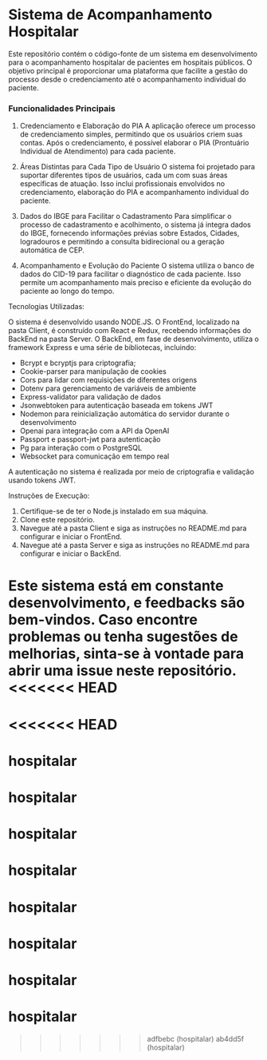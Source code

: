 <h1>Sistema de Acompanhamento Hospitalar</h1>

Este repositório contém o código-fonte de um sistema em desenvolvimento para o acompanhamento hospitalar de pacientes em hospitais públicos. O objetivo principal é proporcionar uma plataforma que facilite a gestão do processo desde o credenciamento até o acompanhamento individual do paciente.

<h3>Funcionalidades Principais</h3>

1. Credenciamento e Elaboração do PIA
   A aplicação oferece um processo de credenciamento simples, permitindo que os usuários criem suas contas. Após o credenciamento, é possível elaborar o PIA (Prontuário Individual de Atendimento) para cada paciente.

2. Áreas Distintas para Cada Tipo de Usuário
   O sistema foi projetado para suportar diferentes tipos de usuários, cada um com suas áreas específicas de atuação. Isso inclui profissionais envolvidos no credenciamento, elaboração do PIA e acompanhamento individual do paciente.

3. Dados do IBGE para Facilitar o Cadastramento
   Para simplificar o processo de cadastramento e acolhimento, o sistema já integra dados do IBGE, fornecendo informações prévias sobre Estados, Cidades, logradouros e permitindo a consulta bidirecional ou a geração automática de CEP.

4. Acompanhamento e Evolução do Paciente
   O sistema utiliza o banco de dados do CID-19 para facilitar o diagnóstico de cada paciente. Isso permite um acompanhamento mais preciso e eficiente da evolução do paciente ao longo do tempo.

Tecnologias Utilizadas:

O sistema é desenvolvido usando NODE.JS. O FrontEnd, localizado na pasta Client, é construído com React e Redux, recebendo informações do BackEnd na pasta Server. O BackEnd, em fase de desenvolvimento, utiliza o framework Express e uma série de bibliotecas, incluindo:

- Bcrypt e bcryptjs para criptografia;
- Cookie-parser para manipulação de cookies
- Cors para lidar com requisições de diferentes origens
- Dotenv para gerenciamento de variáveis de ambiente
- Express-validator para validação de dados
- Jsonwebtoken para autenticação baseada em tokens JWT
- Nodemon para reinicialização automática do servidor durante o desenvolvimento
- Openai para integração com a API da OpenAI
- Passport e passport-jwt para autenticação
- Pg para interação com o PostgreSQL
- Websocket para comunicação em tempo real

A autenticação no sistema é realizada por meio de criptografia e validação usando tokens JWT.

Instruções de Execução:

1. Certifique-se de ter o Node.js instalado em sua máquina.
2. Clone este repositório.
3. Navegue até a pasta Client e siga as instruções no README.md para configurar e iniciar o FrontEnd.
4. Navegue até a pasta Server e siga as instruções no README.md para configurar e iniciar o BackEnd.

Este sistema está em constante desenvolvimento, e feedbacks são bem-vindos. Caso encontre problemas ou tenha sugestões de melhorias, sinta-se à vontade para abrir uma issue neste repositório.
<<<<<<< HEAD
=======
<<<<<<< HEAD
=======
# hospitalar
# hospitalar
# hospitalar
# hospitalar
# hospitalar
# hospitalar
# hospitalar
# hospitalar
>>>>>>> adfbebc (hospitalar)
>>>>>>> ab4dd5f (hospitalar)

